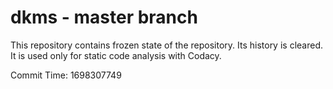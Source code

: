 # dkms - master branch

This repository contains frozen state of the repository.
Its history is cleared. It is used only for static code
analysis with Codacy.

Commit Time: 1698307749